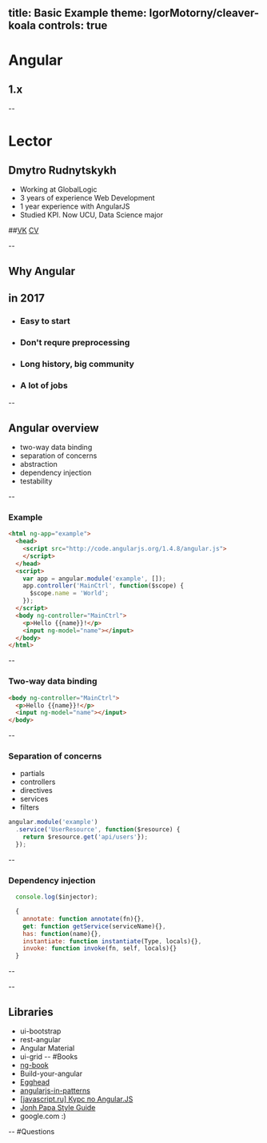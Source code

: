 title: Basic Example
theme: IgorMotorny/cleaver-koala
controls: true
--
# Angular 
## 1.x
--
# Lector
## Dmytro Rudnytskykh
* Working at GlobalLogic
* 3 years of experience Web Development
* 1 year experience with AngularJS
* Studied KPI. Now UCU, Data Science major

##[VK](https://vk.com/rudnytskykh) [CV](http://rudnitskih.pp.ua)

--
## Why Angular 
## in 2017
* ### Easy to start
* ### Don't requre preprocessing
* ### Long history, big community 
* ### A lot of jobs

--
## Angular overview
- two-way data binding
- separation of concerns
- abstraction
- dependency injection
- testability

--
### Example
```html
<html ng-app="example">
  <head>
    <script src="http://code.angularjs.org/1.4.8/angular.js">
    </script>
  </head>
  <script>
    var app = angular.module('example', []);
    app.controller('MainCtrl', function($scope) {
      $scope.name = 'World';
    });
  </script>
  <body ng-controller="MainCtrl">
    <p>Hello {{name}}!</p>
    <input ng-model="name"></input>
  </body>
</html>
```

--
### Two-way data binding
```html
<body ng-controller="MainCtrl">
  <p>Hello {{name}}!</p>
  <input ng-model="name"></input>
</body>
```

--
### Separation of concerns
- partials
- controllers
- directives
- services
- filters

```javascript
angular.module('example')
  .service('UserResource', function($resource) {
    return $resource.get('api/users'});
  });
```
--
### Dependency injection
```javascript
  console.log($injector);

  {
    annotate: function annotate(fn){},
    get: function getService(serviceName){},
    has: function(name){},
    instantiate: function instantiate(Type, locals){},
    invoke: function invoke(fn, self, locals){}
  }
```
--




-- 
## Libraries
* ui-bootstrap
* rest-angular
* Angular Material
* ui-grid
--
#Books
* [ng-book](https://github.com/IgorMotorny/library/blob/master/dist/cfadbfe79292e08a0a31929c9f8ecb11.pdf)
* Build-your-angular
* [Egghead](http://rutracker.org/forum/tracker.php?nm=Egghead%20angular)
* [angularjs-in-patterns](https://github.com/mgechev/angularjs-in-patterns)
* [[javascript.ru] Курс по Angular.JS](http://rutracker.org/forum/viewtopic.php?t=5245594)
* [Jonh Papa Style Guide](https://github.com/johnpapa/angular-styleguide/blob/master/a1/README.md) 
* google.com :)

--
#Questions